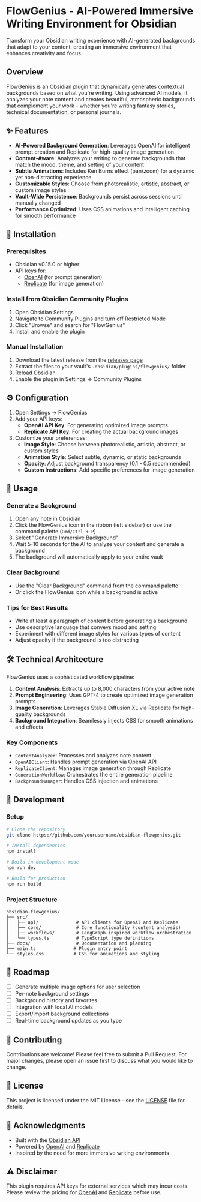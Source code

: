 # FlowGenius - AI-Powered Immersive Writing Environment for Obsidian

Transform your Obsidian writing experience with AI-generated backgrounds that adapt to your content, creating an immersive environment that enhances creativity and focus.

## Overview

FlowGenius is an Obsidian plugin that dynamically generates contextual backgrounds based on what you're writing. Using advanced AI models, it analyzes your note content and creates beautiful, atmospheric backgrounds that complement your work - whether you're writing fantasy stories, technical documentation, or personal journals.

## ✨ Features

- **AI-Powered Background Generation**: Leverages OpenAI for intelligent prompt creation and Replicate for high-quality image generation
- **Content-Aware**: Analyzes your writing to generate backgrounds that match the mood, theme, and setting of your content
- **Subtle Animations**: Includes Ken Burns effect (pan/zoom) for a dynamic yet non-distracting experience
- **Customizable Styles**: Choose from photorealistic, artistic, abstract, or custom image styles
- **Vault-Wide Persistence**: Backgrounds persist across sessions until manually changed
- **Performance Optimized**: Uses CSS animations and intelligent caching for smooth performance

## 🚀 Installation

### Prerequisites
- Obsidian v0.15.0 or higher
- API keys for:
  - [OpenAI](https://platform.openai.com/api-keys) (for prompt generation)
  - [Replicate](https://replicate.com/account/api-tokens) (for image generation)

### Install from Obsidian Community Plugins
1. Open Obsidian Settings
2. Navigate to Community Plugins and turn off Restricted Mode
3. Click "Browse" and search for "FlowGenius"
4. Install and enable the plugin

### Manual Installation
1. Download the latest release from the [releases page](https://github.com/yourusername/obsidian-flowgenius/releases)
2. Extract the files to your vault's `.obsidian/plugins/flowgenius/` folder
3. Reload Obsidian
4. Enable the plugin in Settings → Community Plugins

## ⚙️ Configuration

1. Open Settings → FlowGenius
2. Add your API keys:
   - **OpenAI API Key**: For generating optimized image prompts
   - **Replicate API Key**: For creating the actual background images
3. Customize your preferences:
   - **Image Style**: Choose between photorealistic, artistic, abstract, or custom styles
   - **Animation Style**: Select subtle, dynamic, or static backgrounds
   - **Opacity**: Adjust background transparency (0.1 - 0.5 recommended)
   - **Custom Instructions**: Add specific preferences for image generation

## 📖 Usage

### Generate a Background
1. Open any note in Obsidian
2. Click the FlowGenius icon in the ribbon (left sidebar) or use the command palette (`Cmd/Ctrl + P`)
3. Select "Generate Immersive Background"
4. Wait 5-10 seconds for the AI to analyze your content and generate a background
5. The background will automatically apply to your entire vault

### Clear Background
- Use the "Clear Background" command from the command palette
- Or click the FlowGenius icon while a background is active

### Tips for Best Results
- Write at least a paragraph of content before generating a background
- Use descriptive language that conveys mood and setting
- Experiment with different image styles for various types of content
- Adjust opacity if the background is too distracting

## 🛠️ Technical Architecture

FlowGenius uses a sophisticated workflow pipeline:

1. **Content Analysis**: Extracts up to 8,000 characters from your active note
2. **Prompt Engineering**: Uses GPT-4 to create optimized image generation prompts
3. **Image Generation**: Leverages Stable Diffusion XL via Replicate for high-quality backgrounds
4. **Background Integration**: Seamlessly injects CSS for smooth animations and effects

### Key Components
- `ContentAnalyzer`: Processes and analyzes note content
- `OpenAIClient`: Handles prompt generation via OpenAI API
- `ReplicateClient`: Manages image generation through Replicate
- `GenerationWorkflow`: Orchestrates the entire generation pipeline
- `BackgroundManager`: Handles CSS injection and animations

## 🔧 Development

### Setup
```bash
# Clone the repository
git clone https://github.com/yourusername/obsidian-flowgenius.git

# Install dependencies
npm install

# Build in development mode
npm run dev

# Build for production
npm run build
```

### Project Structure
```
obsidian-flowgenius/
├── src/
│   ├── api/              # API clients for OpenAI and Replicate
│   ├── core/             # Core functionality (content analysis)
│   ├── workflows/        # LangGraph-inspired workflow orchestration
│   └── types.ts          # TypeScript type definitions
├── docs/                 # Documentation and planning
├── main.ts              # Plugin entry point
└── styles.css           # CSS for animations and styling
```

## 📝 Roadmap

- [ ] Generate multiple image options for user selection
- [ ] Per-note background settings
- [ ] Background history and favorites
- [ ] Integration with local AI models
- [ ] Export/import background collections
- [ ] Real-time background updates as you type

## 🤝 Contributing

Contributions are welcome! Please feel free to submit a Pull Request. For major changes, please open an issue first to discuss what you would like to change.

## 📄 License

This project is licensed under the MIT License - see the [LICENSE](LICENSE) file for details.

## 🙏 Acknowledgments

- Built with the [Obsidian API](https://github.com/obsidianmd/obsidian-api)
- Powered by [OpenAI](https://openai.com) and [Replicate](https://replicate.com)
- Inspired by the need for more immersive writing environments

## ⚠️ Disclaimer

This plugin requires API keys for external services which may incur costs. Please review the pricing for [OpenAI](https://openai.com/pricing) and [Replicate](https://replicate.com/pricing) before use.
